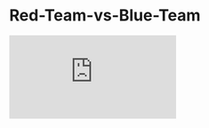 # Red-Team-vs-Blue-Team
![Red vs Blue/Project 2 Red vs Blue.pdf](https://github.com/dianculovici/Red-Team-vs-Blue-Team/blob/d7f1bc0ad71864a72ef8f0bc99a04f43faa4f2b4/Red%20vs%20Blue/Project%202%20Red%20vs%20Blue.pdf)
